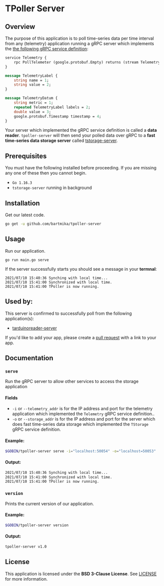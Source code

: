 # TPoller Server
## Overview
The purpose of this application is to poll time-series data per time interval from any (telemetry) application running a gRPC server which implements the [the following gRPC service definition](/proto/tpoller.proto):

```proto
service Telemetry {
    rpc PollTelemeter (google.protobuf.Empty) returns (stream TelemetryDatum) {}
}

message TelemetryLabel {
    string name = 1;
    string value = 2;
}

message TelemetryDatum {
    string metric = 1;
    repeated TelemetryLabel labels = 2;
    double value = 3;
    google.protobuf.Timestamp timestamp = 4;
}
```

Your server which implemented the gRPC service definition is called a **data reader**. `tpoller-server` will then send your polled data over gRPC to a **fast time-series data storage server** called [tstorage-server](https://github.com/bartmika/tstorage-server).

## Prerequisites

You must have the following installed before proceeding. If you are missing any one of these then you cannot begin.

* ``Go 1.16.3``
* ``tstorage-server`` running in background

## Installation
<!-- 1. Please visit the [sparkfunweathershield-arduino](https://github.com/bartmika/sparkfunweathershield-arduino) repository and setup the external device and connect it to your development machine.

2. Please visit the [serialreader-server](https://github.com/bartmika/serialreader-server) repository and setup that application on your device.

3. Please visit the [tstorage-server](https://github.com/bartmika/tstorage-server) repository and setup that application on your device. -->

Get our latest code.

```bash
go get -u github.com/bartmika/tpoller-server
```

## Usage
Run our application.

    go run main.go serve

If the server successfully starts you should see a message in your **termnal**:

    2021/07/10 15:40:36 Synching with local time...
    2021/07/10 15:41:00 Synchronized with local time.
    2021/07/10 15:41:00 TPoller is now running.

## Used by:
This server is confirmed to successfully poll from the following application(s):
* [tarduinoreader-server](https://github.com/bartmika/tarduinoreader-server)

If you'd like to add your app, please create a [pull request](https://github.com/bartmika/tpoller-server/pulls) with a link to your app.

## Documentation

### ``serve``
Run the gRPC server to allow other services to access the storage application

#### Fields

* `-i` or `--telemetry_addr` is for the IP address and port for the telemetry application which implemented the `Telemetry` gRPC service definition..
* `-o` or `--storage_addr` is for the IP address and port for the server which does fast time-series data storage which implemented the `TStorage` gRPC service definition.

#### Example:

```bash
$GOBIN/tpoller-server serve -i="localhost:50054" -o="localhost=50053"
```

#### Output:

```bash
2021/07/10 15:40:36 Synching with local time...
2021/07/10 15:41:00 Synchronized with local time.
2021/07/10 15:41:00 TPoller is now running.
```

### ``version``
Prints the current version of our application.

#### Example:

```bash
$GOBIN/tpoller-server version
```

#### Output:

```bash
tpoller-server v1.0
```

## License

This application is licensed under the **BSD 3-Clause License**. See [LICENSE](LICENSE) for more information.
